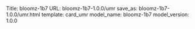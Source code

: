 Title: bloomz-1b7
URL: bloomz-1b7-1.0.0/umr
save_as: bloomz-1b7-1.0.0/umr.html
template: card_umr
model_name: bloomz-1b7
model_version: 1.0.0

